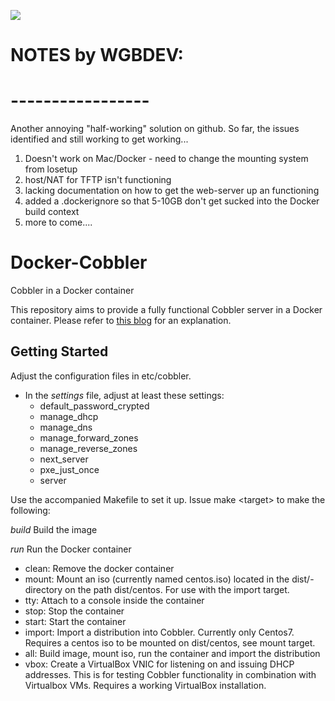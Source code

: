 [![](https://images.microbadger.com/badges/image/containersol/docker-cobbler.svg)](https://microbadger.com/images/containersol/docker-cobbler "Get your own image badge on microbadger.com")

# NOTES by WGBDEV:
# -----------------
Another annoying "half-working" solution on github.  So far, the issues identified and still working to get working...
1. Doesn't work on Mac/Docker - need to change the mounting system from losetup
2. host/NAT for TFTP isn't functioning
3. lacking documentation on how to get the web-server up an functioning
4. added a .dockerignore so that 5-10GB don't get sucked into the Docker build context
5. more to come....

# Docker-Cobbler
Cobbler in a Docker container

This repository aims to provide a fully functional Cobbler server in a Docker container.
Please refer to [this blog](http://container-solutions.com/cobbler-in-a-docker-container/) for an explanation.

## Getting Started

Adjust the configuration files in etc/cobbler.

* In the *settings* file, adjust at least these settings:
  * default_password_crypted
  * manage_dhcp
  * manage_dns
  * manage_forward_zones
  * manage_reverse_zones
  * next_server
  * pxe_just_once
  * server
  

Use the accompanied Makefile to set it up. Issue make <target\> to make the following:

*build*	  Build the image

*run*    Run the Docker container

* clean:  Remove the docker container
* mount:  Mount an iso (currently named centos.iso) located in the dist/-directory on the path dist/centos. For use with the import target.
* tty:    Attach to a console inside the container
* stop:   Stop the container
* start:  Start the container
* import: Import a distribution into Cobbler. Currently only Centos7. Requires a centos iso to be mounted on dist/centos, see mount target.
* all:    Build image, mount iso, run the container and import the distribution
* vbox:   Create a VirtualBox VNIC for listening on and issuing DHCP addresses. This is for testing Cobbler functionality in combination with Virtualbox VMs. Requires a working VirtualBox installation.


